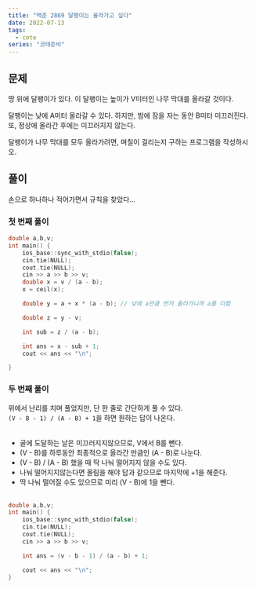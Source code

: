 ```yaml
---
title: "백준 2869 달팽이는 올라가고 싶다"
date: 2022-07-13
tags:
  - cote
series: "코테준비"
---
```


## 문제

땅 위에 달팽이가 있다. 이 달팽이는 높이가 V미터인 나무 막대를 올라갈 것이다. <br/>

달팽이는 낮에 A미터 올라갈 수 있다. 하지만, 밤에 잠을 자는 동안 B미터 미끄러진다. 또, 정상에 올라간 후에는 미끄러지지 않는다.<br/>

달팽이가 나무 막대를 모두 올라가려면, 며칠이 걸리는지 구하는 프로그램을 작성하시오.<br/>

## 풀이

손으로 하나하나 적어가면서 규칙을 찾았다... <br/>

### 첫 번째 풀이

```c++
double a,b,v;
int main() {
	ios_base::sync_with_stdio(false);
	cin.tie(NULL);
	cout.tie(NULL);
	cin >> a >> b >> v;
	double x = v / (a - b);
	x = ceil(x);

	double y = a + x * (a - b); // 낮에 a만큼 먼저 올라가니까 a를 더함

	double z = y - v;

	int sub = z / (a - b);

	int ans = x - sub + 1;
	cout << ans << "\n";

}
```

### 두 번째 풀이

위에서 난리를 치며 풀었지만, 단 한 줄로 간단하게 풀 수 있다. <br/>
`(V - B - 1) / (A - B) + 1`을 하면 원하는 답이 나온다.<br/>
<br/>

- 골에 도달하는 날은 미끄러지지않으므로, V에서 B를 뺀다.
- (V - B)를 하루동안 최종적으로 올라간 만큼인 (A - B)로 나눈다.
- (V - B) / (A - B) 했을 때 딱 나눠 떨어지지 않을 수도 있다.
- 나눠 떨어지지않는다면 올림을 해야 답과 같으므로 마지막에 +1을 해준다.
- 딱 나눠 떨어질 수도 있으므로 미리 (V - B)에 1을 뺀다.
  <br/>
  <br/>

```c++
double a,b,v;
int main() {
	ios_base::sync_with_stdio(false);
	cin.tie(NULL);
	cout.tie(NULL);
	cin >> a >> b >> v;

	int ans = (v - b - 1) / (a - b) + 1;

	cout << ans << "\n";
}

```
